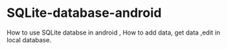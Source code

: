 # SQLite-database-android
How to use SQLite databse in android , How to add data, get data ,edit in local database.
